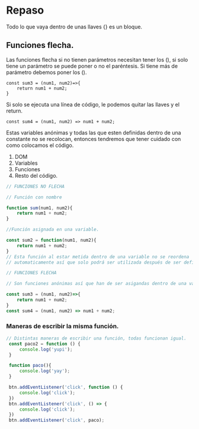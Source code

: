 # Repaso

Todo lo que vaya dentro de unas llaves {} es un bloque.


## Funciones flecha.

Las funciones flecha si no tienen parámetros necesitan tener los (), si solo tiene un parámetro se puede poner o no el paréntesis. Si tiene más de parámetro debemos poner los ().
```
const sum3 = (num1, num2)=>{ 
    return num1 + num2;
}
```

Si solo se ejecuta una línea de código, le podemos quitar las llaves y el return.

```
const sum4 = (num1, num2) => num1 + num2; 
```

Estas variables anónimas y todas las que esten definidas dentro de una constante no se recolocan, entonces tendremos que tener cuidado con como colocamos el código. 

1. DOM
2. Variables
3. Funciones
4. Resto del código.

``` js
// FUNCIONES NO FLECHA

// Función con nombre

function sum(num1, num2){
    return num1 + num2;
}

//Función asignada en una variable.

const sum2 = function(num1, num2){
    return num1 + num2;
}
// Esta función al estar metida dentro de una variable no se reordena 
// automaticamente así que solo podrá ser utilizada después de ser definida.

// FUNCIONES FLECHA

// Son funciones anónimas así que han de ser asigandas dentro de una variable o constante.

const sum3 = (num1, num2)=>{ 
    return num1 + num2;
}
const sum4 = (num1, num2) => num1 + num2;

```

### Maneras de escribir la misma función.


```js
// Distintas maneras de escribir una función, todas funcionan igual.
 const paco2 = function () {
     console.log('yupi');
 }

 function paco(){
     console.log('yay');
 }

 btn.addEventListener('click', function () {
     console.log('click');
 })
 btn.addEventListener('click', () => {
     console.log('click');
 })
 btn.addEventListener('click', paco);
```
